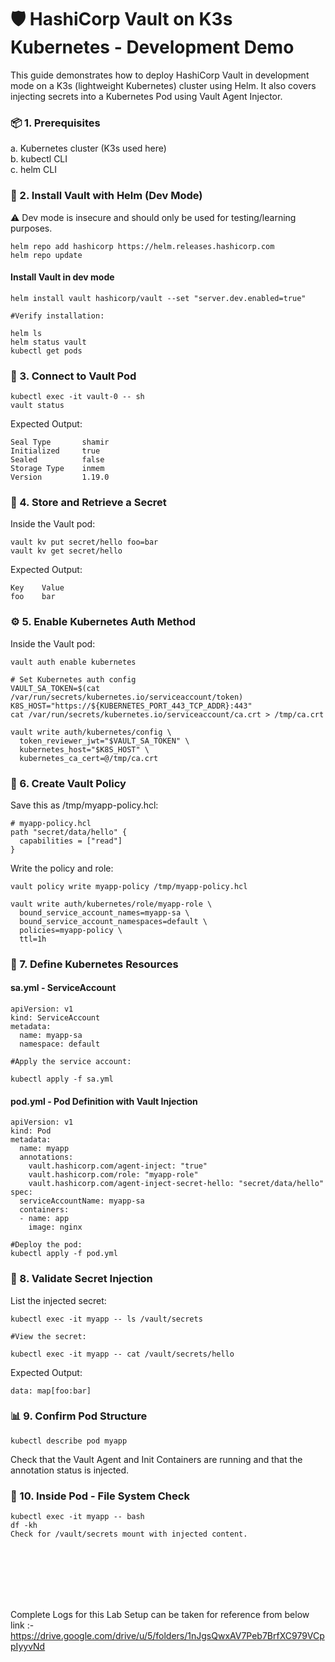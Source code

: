 # 🛡️ HashiCorp Vault on K3s Kubernetes - Development Demo
This guide demonstrates how to deploy HashiCorp Vault in development mode on a K3s (lightweight Kubernetes) cluster using Helm. It also covers injecting secrets into a Kubernetes Pod using Vault Agent Injector.

### 📦 1. Prerequisites
a. Kubernetes cluster (K3s used here) <br>
b. kubectl CLI <br>
c. helm CLI <br>


### 🚀 2. Install Vault with Helm (Dev Mode)
⚠️ Dev mode is insecure and should only be used for testing/learning purposes.


```
helm repo add hashicorp https://helm.releases.hashicorp.com
helm repo update
```
#### Install Vault in dev mode

```
helm install vault hashicorp/vault --set "server.dev.enabled=true"

#Verify installation:

helm ls
helm status vault
kubectl get pods
```
 
### 🔌 3. Connect to Vault Pod

```
kubectl exec -it vault-0 -- sh
vault status
```
Expected Output:
```
Seal Type       shamir
Initialized     true
Sealed          false
Storage Type    inmem
Version         1.19.0
```


### 🔐 4. Store and Retrieve a Secret
Inside the Vault pod:
```
vault kv put secret/hello foo=bar
vault kv get secret/hello
```

Expected Output:
```
Key    Value
foo    bar
```

### ⚙️ 5. Enable Kubernetes Auth Method
Inside the Vault pod:

```
vault auth enable kubernetes

# Set Kubernetes auth config
VAULT_SA_TOKEN=$(cat /var/run/secrets/kubernetes.io/serviceaccount/token)
K8S_HOST="https://${KUBERNETES_PORT_443_TCP_ADDR}:443"
cat /var/run/secrets/kubernetes.io/serviceaccount/ca.crt > /tmp/ca.crt

vault write auth/kubernetes/config \
  token_reviewer_jwt="$VAULT_SA_TOKEN" \
  kubernetes_host="$K8S_HOST" \
  kubernetes_ca_cert=@/tmp/ca.crt
```


### 📜 6. Create Vault Policy
Save this as /tmp/myapp-policy.hcl:

```
# myapp-policy.hcl
path "secret/data/hello" {
  capabilities = ["read"]
}
```
Write the policy and role:

```
vault policy write myapp-policy /tmp/myapp-policy.hcl

vault write auth/kubernetes/role/myapp-role \
  bound_service_account_names=myapp-sa \
  bound_service_account_namespaces=default \
  policies=myapp-policy \
  ttl=1h
```

### 🔧 7. Define Kubernetes Resources
#### sa.yml - ServiceAccount
```
apiVersion: v1
kind: ServiceAccount
metadata:
  name: myapp-sa
  namespace: default

#Apply the service account:

kubectl apply -f sa.yml
```

#### pod.yml - Pod Definition with Vault Injection
```
apiVersion: v1
kind: Pod
metadata:
  name: myapp
  annotations:
    vault.hashicorp.com/agent-inject: "true"
    vault.hashicorp.com/role: "myapp-role"
    vault.hashicorp.com/agent-inject-secret-hello: "secret/data/hello"
spec:
  serviceAccountName: myapp-sa
  containers:
  - name: app
    image: nginx

#Deploy the pod:
kubectl apply -f pod.yml
```

### 📁 8. Validate Secret Injection
List the injected secret:

```
kubectl exec -it myapp -- ls /vault/secrets

#View the secret:

kubectl exec -it myapp -- cat /vault/secrets/hello
```

Expected Output:

```
data: map[foo:bar]
```

### 📊 9. Confirm Pod Structure

```
kubectl describe pod myapp
```

Check that the Vault Agent and Init Containers are running and that the annotation status is injected.

### 🧪 10. Inside Pod - File System Check
```
kubectl exec -it myapp -- bash
df -kh
Check for /vault/secrets mount with injected content.
```

<br><br><br><br><br>

Complete Logs for this Lab Setup can be taken for reference from below link :-
https://drive.google.com/drive/u/5/folders/1nJgsQwxAV7Peb7BrfXC979VCppIyyvNd
